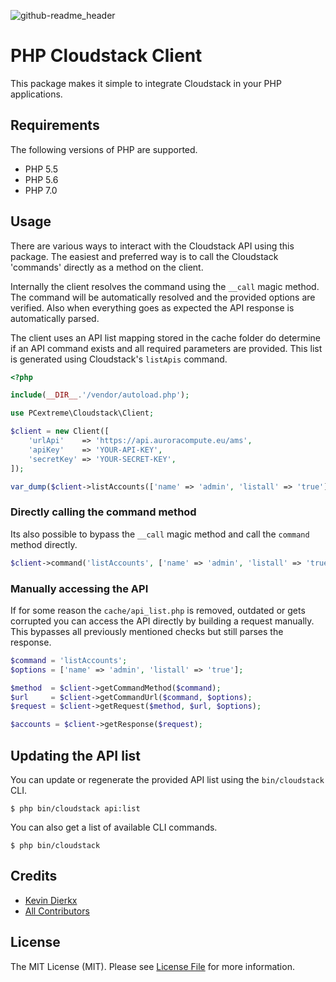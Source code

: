 ![github-readme_header](https://cloud.githubusercontent.com/assets/2406615/17754363/6e205280-64d4-11e6-946d-e7e7aedb2e30.png)

# PHP Cloudstack Client

This package makes it simple to integrate Cloudstack in your PHP applications.

## Requirements

The following versions of PHP are supported.

* PHP 5.5
* PHP 5.6
* PHP 7.0

## Usage

There are various ways to interact with the Cloudstack API using this package. The easiest and preferred way is to call the Cloudstack 'commands' directly as a method on the client.

Internally the client resolves the command using the `__call` magic method. The command will be automatically resolved and the provided options are verified. Also when everything goes as expected the API response is automatically parsed.

The client uses an API list mapping stored in the cache folder do determine if an API command exists and all required parameters are provided. This list is generated using Cloudstack's `listApis` command.

```php
<?php

include(__DIR__.'/vendor/autoload.php');

use PCextreme\Cloudstack\Client;

$client = new Client([
    'urlApi'    => 'https://api.auroracompute.eu/ams',
    'apiKey'    => 'YOUR-API-KEY',
    'secretKey' => 'YOUR-SECRET-KEY',
]);

var_dump($client->listAccounts(['name' => 'admin', 'listall' => 'true']));
```

### Directly calling the command method

Its also possible to bypass the `__call` magic method and call the `command` method directly.

```php
$client->command('listAccounts', ['name' => 'admin', 'listall' => 'true']);
```

### Manually accessing the API

If for some reason the `cache/api_list.php` is removed, outdated or gets corrupted you can access the API directly by building a request manually. This bypasses all previously mentioned checks but still parses the response.

```php
$command = 'listAccounts';
$options = ['name' => 'admin', 'listall' => 'true'];

$method  = $client->getCommandMethod($command);
$url     = $client->getCommandUrl($command, $options);
$request = $client->getRequest($method, $url, $options);

$accounts = $client->getResponse($request);
```

## Updating the API list

You can update or regenerate the provided API list using the `bin/cloudstack` CLI.

```
$ php bin/cloudstack api:list
```

You can also get a list of available CLI commands.

```
$ php bin/cloudstack
```

## Credits

- [Kevin Dierkx](https://github.com/kevindierkx)
- [All Contributors](https://github.com/pcextreme/cloudstack-php/contributors)

## License

The MIT License (MIT). Please see [License File](LICENSE) for more information.
